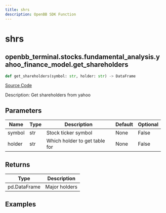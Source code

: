 ```yaml
---
title: shrs
description: OpenBB SDK Function
---
```


# shrs

## openbb_terminal.stocks.fundamental_analysis.yahoo_finance_model.get_shareholders

```python title='openbb_terminal/stocks/fundamental_analysis/yahoo_finance_model.py'
def get_shareholders(symbol: str, holder: str) -> DataFrame
```
[Source Code](https://github.com/OpenBB-finance/OpenBBTerminal/tree/main/openbb_terminal/stocks/fundamental_analysis/yahoo_finance_model.py#L75)

Description: Get shareholders from yahoo

## Parameters

| Name | Type | Description | Default | Optional |
| ---- | ---- | ----------- | ------- | -------- |
| symbol | str | Stock ticker symbol | None | False |
| holder | str | Which holder to get table for | None | False |

## Returns

| Type | Description |
| ---- | ----------- |
| pd.DataFrame | Major holders |

## Examples

